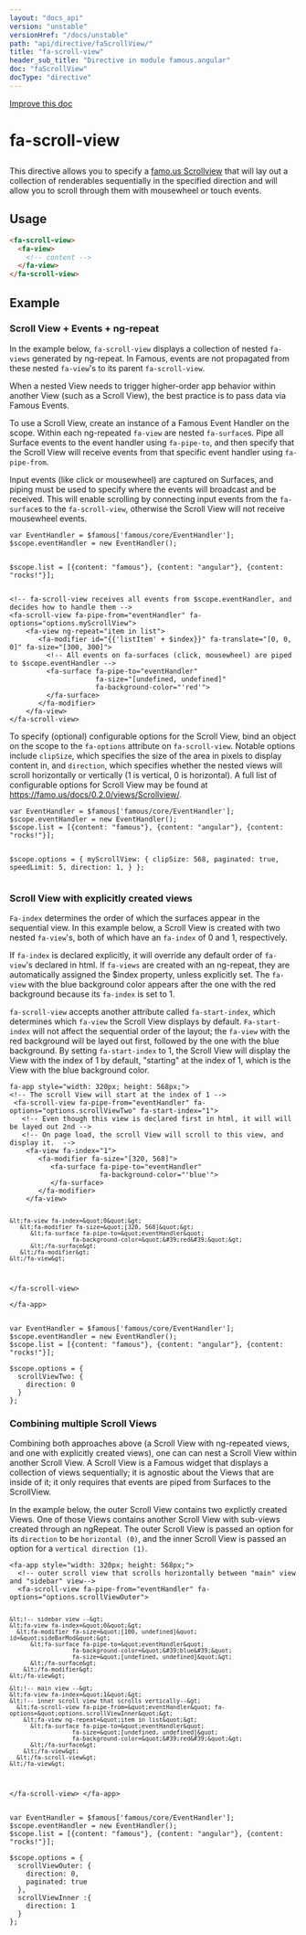 ```yaml
---
layout: "docs_api"
version: "unstable"
versionHref: "/docs/unstable"
path: "api/directive/faScrollView/"
title: "fa-scroll-view"
header_sub_title: "Directive in module famous.angular"
doc: "faScrollView"
docType: "directive"
---
```


<div class="improve-docs">
  <a href='https://github.com/Famous/famous-angular/edit/master/src/scripts/directives/fa-scrollview.js#L1'>
    Improve this doc
  </a>
</div>




<h1 class="api-title">

  fa-scroll-view



</h1>





This directive allows you to specify a <a href="https://famo.us/docs/0.1.1/views/Scrollview/">famo.us Scrollview</a>
that will lay out a collection of renderables sequentially in the specified direction
and will allow you to scroll through them with mousewheel or touch events.








  
<h2 id="usage">Usage</h2>
  
```html
<fa-scroll-view>
  <fa-view>
    <!-- content -->
  </fa-view>
</fa-scroll-view>
```
  
  

  



<h2 id="example">Example</h2><h3 id="scroll-view-events-ng-repeat">Scroll View + Events + ng-repeat</h3>
<p>In the example below, <code>fa-scroll-view</code> displays a collection of nested <code>fa-views</code> generated by ng-repeat. 
In Famous, events are not propagated from these nested <code>fa-view</code>&#39;s to its parent <code>fa-scroll-view</code>.</p>
<p>When a nested View needs to trigger higher-order app behavior within another View (such as a Scroll View), the best practice is to pass data via Famous Events.</p>
<p>To use a Scroll View, create an instance of a Famous Event Handler on the scope.  Within each ng-repeated <code>fa-view</code> are nested <code>fa-surface</code>s.  Pipe all Surface events to the event handler using <code>fa-pipe-to</code>, and then specify that the Scroll View will receive events from that specific event handler using <code>fa-pipe-from</code>.</p>
<p>Input events (like click or mousewheel) are captured on Surfaces, and piping must be used to specify where the events will broadcast and be received.
This will enable scrolling by connecting input events from the <code>fa-surface</code>s to the <code>fa-scroll-view</code>, otherwise the Scroll View will not receive mousewheel events.</p>
<pre><code class="lang-javascript">var EventHandler = $famous[&#39;famous/core/EventHandler&#39;];
$scope.eventHandler = new EventHandler();

$scope.list = [{content: &quot;famous&quot;}, {content: &quot;angular&quot;}, {content: &quot;rocks!&quot;}];</code></pre>
<pre><code class="lang-html">&lt;!-- fa-scroll-view receives all events from $scope.eventHandler, and decides how to handle them --&gt;
&lt;fa-scroll-view fa-pipe-from=&quot;eventHandler&quot; fa-options=&quot;options.myScrollView&quot;&gt;
    &lt;fa-view ng-repeat=&quot;item in list&quot;&gt;
       &lt;fa-modifier id=&quot;{{&#39;listItem&#39; + $index}}&quot; fa-translate=&quot;[0, 0, 0]&quot; fa-size=&quot;[300, 300]&quot;&gt;
         &lt;!-- All events on fa-surfaces (click, mousewheel) are piped to $scope.eventHandler --&gt;
         &lt;fa-surface fa-pipe-to=&quot;eventHandler&quot;
                     fa-size=&quot;[undefined, undefined]&quot; 
                     fa-background-color=&quot;&#39;red&#39;&quot;&gt;
         &lt;/fa-surface&gt;
       &lt;/fa-modifier&gt;
    &lt;/fa-view&gt; 
&lt;/fa-scroll-view&gt;</code></pre>
<p>To specify (optional) configurable options for the Scroll View, bind an object on the scope to the <code>fa-options</code> attribute on <code>fa-scroll-view</code>.
Notable options include <code>clipSize</code>, which specifies the size of the area in pixels to display content in, and <code>direction</code>, which specifies whether the nested views will scroll horizontally or vertically (1 is vertical, 0 is horizontal).
A full list of configurable options for Scroll View may be found at <a href="https://famo.us/docs/0.2.0/views/Scrollview/">https://famo.us/docs/0.2.0/views/Scrollview/</a>.</p>
<pre><code class="lang-javascript">var EventHandler = $famous[&#39;famous/core/EventHandler&#39;];
$scope.eventHandler = new EventHandler();
$scope.list = [{content: &quot;famous&quot;}, {content: &quot;angular&quot;}, {content: &quot;rocks!&quot;}];

$scope.options = {
  myScrollView: {
    clipSize: 568,
    paginated: true,
    speedLimit: 5,
    direction: 1,
  }
};</code></pre>
<h3 id="scroll-view-with-explicitly-created-views">Scroll View with explicitly created views</h3>
<p><code>Fa-index</code> determines the order of which the surfaces appear in the sequential view.
In this example below, a Scroll View is created with two nested <code>fa-view</code>&#39;s, both of which have an <code>fa-index</code> of 0 and 1, respectively.</p>
<p>If <code>fa-index</code> is declared explicitly, it will override any default order of <code>fa-view</code>&#39;s declared in html.
If <code>fa-views</code> are created with an ng-repeat, they are automatically assigned the $index property, unless explicitly set.
The <code>fa-view</code> with the blue background color appears after the one with the red background because its <code>fa-index</code> is set to 1.</p>
<p><code>fa-scroll-view</code> accepts another attribute called <code>fa-start-index</code>, which determines which <code>fa-view</code> the Scroll View displays by default.
<code>Fa-start-index</code> will not affect the sequential order of the layout; the <code>fa-view</code> with the red background will be layed out first, followed by the one with the blue background.
By setting <code>fa-start-index</code> to 1, the Scroll View will display the View with the index of 1 by default, &quot;starting&quot; at the index of 1, which is the View with the blue background color. </p>
<pre><code class="lang-html">fa-app style=&quot;width: 320px; height: 568px;&quot;&gt; 
&lt;!-- The scroll View will start at the index of 1 --&gt;
 &lt;fa-scroll-view fa-pipe-from=&quot;eventHandler&quot; fa-options=&quot;options.scrollViewTwo&quot; fa-start-index=&quot;1&quot;&gt;
   &lt;!-- Even though this view is declared first in html, it will will be layed out 2nd --&gt;
   &lt;!-- On page load, the scroll View will scroll to this view, and display it.  --&gt;
    &lt;fa-view fa-index=&quot;1&quot;&gt;
       &lt;fa-modifier fa-size=&quot;[320, 568]&quot;&gt;
          &lt;fa-surface fa-pipe-to=&quot;eventHandler&quot; 
                      fa-background-color=&quot;&#39;blue&#39;&quot;&gt;
          &lt;/fa-surface&gt;
       &lt;/fa-modifier&gt;
    &lt;/fa-view&gt;

    &lt;fa-view fa-index=&quot;0&quot;&gt;
       &lt;fa-modifier fa-size=&quot;[320, 568]&quot;&gt;
          &lt;fa-surface fa-pipe-to=&quot;eventHandler&quot; 
                      fa-background-color=&quot;&#39;red&#39;&quot;&gt;
          &lt;/fa-surface&gt;
       &lt;/fa-modifier&gt;
    &lt;/fa-view&gt;

 &lt;/fa-scroll-view&gt;   
&lt;/fa-app&gt;</code></pre>
<pre><code class="lang-javascript">var EventHandler = $famous[&#39;famous/core/EventHandler&#39;];
$scope.eventHandler = new EventHandler();
$scope.list = [{content: &quot;famous&quot;}, {content: &quot;angular&quot;}, {content: &quot;rocks!&quot;}];

$scope.options = {
  scrollViewTwo: {
    direction: 0
  }
};</code></pre>
<h3 id="combining-multiple-scroll-views">Combining multiple Scroll Views</h3>
<p>Combining both approaches above (a Scroll View with ng-repeated views, and one with explicitly created views), one can can nest a Scroll View within another Scroll View.
A Scroll View is a Famous widget that displays a collection of views sequentially; it is agnostic about the Views that are inside of it; it only requires that events are piped from Surfaces to the ScrollView.</p>
<p>In the example below, the outer Scroll View contains two explictly created Views.  One of those Views contains another Scroll View with sub-views created through an ngRepeat.
The outer Scroll View is passed an option for its <code>direction</code> to be <code>horizontal (0)</code>, and the inner Scroll View is passed an option for a <code>vertical direction (1)</code>.</p>
<pre><code class="lang-html">&lt;fa-app style=&quot;width: 320px; height: 568px;&quot;&gt; 
  &lt;!-- outer scroll view that scrolls horizontally between &quot;main&quot; view and &quot;sidebar&quot; view--&gt;
  &lt;fa-scroll-view fa-pipe-from=&quot;eventHandler&quot; fa-options=&quot;options.scrollViewOuter&quot;&gt;

    &lt;!-- sidebar view --&gt;
    &lt;fa-view fa-index=&quot;0&quot;&gt;
      &lt;fa-modifier fa-size=&quot;[100, undefined]&quot; id=&quot;sideBarMod&quot;&gt;
          &lt;fa-surface fa-pipe-to=&quot;eventHandler&quot; 
                      fa-background-color=&quot;&#39;blue&#39;&quot;
                      fa-size=&quot;[undefined, undefined]&quot;&gt;
          &lt;/fa-surface&gt;
        &lt;/fa-modifier&gt;
    &lt;/fa-view&gt;

    &lt;!-- main view --&gt;
    &lt;fa-view fa-index=&quot;1&quot;&gt;
    &lt;!-- inner scroll view that scrolls vertically--&gt;
      &lt;fa-scroll-view fa-pipe-from=&quot;eventHandler&quot; fa-options=&quot;options.scrollViewInner&quot;&gt;
        &lt;fa-view ng-repeat=&quot;item in list&quot;&gt;
          &lt;fa-surface fa-pipe-to=&quot;eventHandler&quot;
                      fa-size=&quot;[undefined, undefined]&quot;
                      fa-background-color=&quot;&#39;red&#39;&quot;&gt;
          &lt;/fa-surface&gt;
        &lt;/fa-view&gt; 
      &lt;/fa-scroll-view&gt;  
    &lt;/fa-view&gt;

  &lt;/fa-scroll-view&gt; 
&lt;/fa-app&gt;</code></pre>
<pre><code class="lang-javascript">var EventHandler = $famous[&#39;famous/core/EventHandler&#39;];
$scope.eventHandler = new EventHandler();
$scope.list = [{content: &quot;famous&quot;}, {content: &quot;angular&quot;}, {content: &quot;rocks!&quot;}];

$scope.options = {
  scrollViewOuter: {
    direction: 0,
    paginated: true
  },
  scrollViewInner :{
    direction: 1
  }
};</code></pre>



